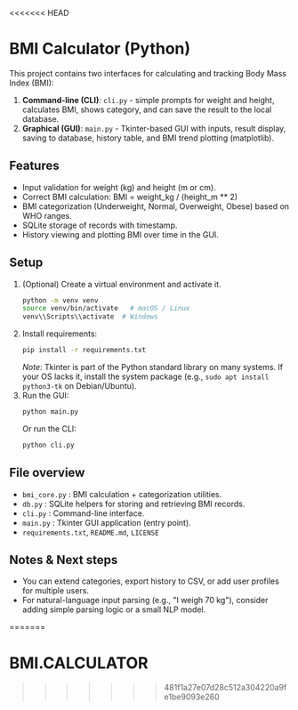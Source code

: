 <<<<<<< HEAD
# BMI Calculator (Python)

This project contains two interfaces for calculating and tracking Body Mass Index (BMI):
1. **Command-line (CLI)**: `cli.py` - simple prompts for weight and height, calculates BMI, shows category, and can save the result to the local database.
2. **Graphical (GUI)**: `main.py` - Tkinter-based GUI with inputs, result display, saving to database, history table, and BMI trend plotting (matplotlib).

## Features
- Input validation for weight (kg) and height (m or cm).
- Correct BMI calculation: BMI = weight_kg / (height_m ** 2)
- BMI categorization (Underweight, Normal, Overweight, Obese) based on WHO ranges.
- SQLite storage of records with timestamp.
- History viewing and plotting BMI over time in the GUI.

## Setup
1. (Optional) Create a virtual environment and activate it.
   ```bash
   python -m venv venv
   source venv/bin/activate   # macOS / Linux
   venv\\Scripts\\activate  # Windows
   ```
2. Install requirements:
   ```bash
   pip install -r requirements.txt
   ```
   *Note:* Tkinter is part of the Python standard library on many systems. If your OS lacks it, install the system package (e.g., `sudo apt install python3-tk` on Debian/Ubuntu).
3. Run the GUI:
   ```bash
   python main.py
   ```
   Or run the CLI:
   ```bash
   python cli.py
   ```

## File overview
- `bmi_core.py` : BMI calculation + categorization utilities.
- `db.py`       : SQLite helpers for storing and retrieving BMI records.
- `cli.py`      : Command-line interface.
- `main.py`     : Tkinter GUI application (entry point).
- `requirements.txt`, `README.md`, `LICENSE`

## Notes & Next steps
- You can extend categories, export history to CSV, or add user profiles for multiple users.
- For natural-language input parsing (e.g., "I weigh 70 kg"), consider adding simple parsing logic or a small NLP model.

=======
# BMI.CALCULATOR
>>>>>>> 481f1a27e07d28c512a304220a9fe1be9093e260
